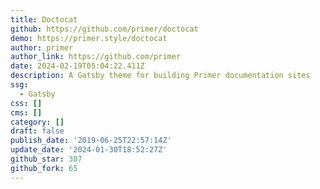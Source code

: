 ```yaml
---
title: Doctocat
github: https://github.com/primer/doctocat
demo: https://primer.style/doctocat
author: primer
author_link: https://github.com/primer
date: 2024-02-19T05:04:22.411Z
description: A Gatsby theme for building Primer documentation sites
ssg:
  - Gatsby
css: []
cms: []
category: []
draft: false
publish_date: '2019-06-25T22:57:14Z'
update_date: '2024-01-30T18:52:27Z'
github_star: 307
github_fork: 65
---
```

